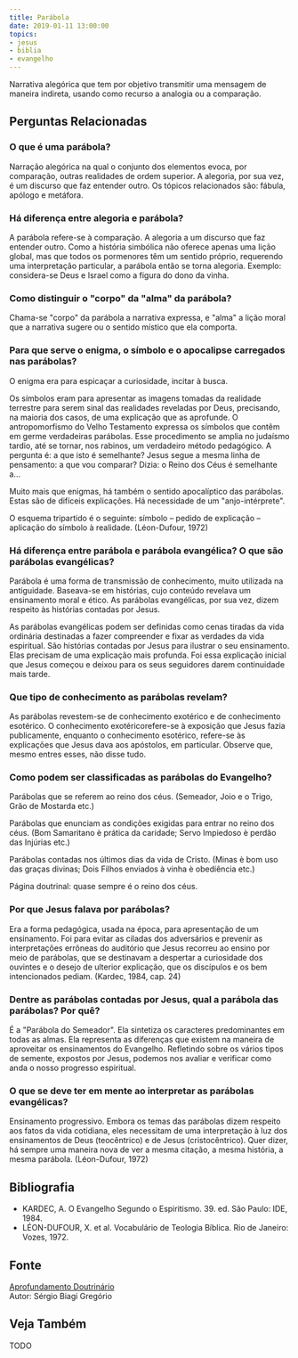 ```yaml
---
title: Parábola
date: 2019-01-11 13:00:00
topics: 
- jesus
- biblia
- evangelho
---
```


Narrativa alegórica que tem por objetivo transmitir uma mensagem de maneira
indireta, usando como recurso a analogia ou a comparação.

## Perguntas Relacionadas

### O que é uma parábola?
Narração alegórica na qual o conjunto dos elementos evoca, por
comparação, outras realidades de ordem superior. A alegoria, por sua
vez, é um discurso que faz entender outro. Os tópicos relacionados são:
fábula, apólogo e metáfora.

### Há diferença entre alegoria e parábola?
A parábola refere-se à comparação. A alegoria a um discurso que faz
entender outro. Como a história simbólica não oferece apenas uma lição
global, mas que todos os pormenores têm um sentido próprio, requerendo
uma interpretação particular, a parábola então se torna alegoria.
Exemplo: considera-se Deus e Israel como a figura do dono da vinha.

### Como distinguir o "corpo" da "alma" da parábola?
Chama-se "corpo" da parábola a narrativa expressa, e "alma" a lição
moral que a narrativa sugere ou o sentido místico que ela comporta.

### Para que serve o enigma, o símbolo e o apocalipse carregados nas parábolas?
O enigma era para espicaçar a curiosidade, incitar à busca.

Os símbolos eram para apresentar as imagens tomadas da realidade
terrestre para serem sinal das realidades reveladas por Deus,
precisando, na maioria dos casos, de uma explicação que as aprofunde. O
antropomorfismo do Velho Testamento expressa os símbolos que contêm em
germe verdadeiras parábolas. Esse procedimento se amplia no judaísmo
tardio, até se tornar, nos rabinos, um verdadeiro método pedagógico. A
pergunta é: a que isto é semelhante? Jesus segue a mesma linha de
pensamento: a que vou comparar? Dizia: o Reino dos Céus é semelhante
a...

Muito mais que enigmas, há também o sentido apocalíptico das
parábolas. Estas são de difíceis explicações. Há necessidade de um
"anjo-intérprete".

O esquema tripartido é o seguinte: símbolo – pedido de explicação –
aplicação do símbolo à realidade. (Léon-Dufour, 1972)

### Há diferença entre parábola e parábola evangélica? O que são parábolas evangélicas?
Parábola é uma forma de transmissão de conhecimento, muito utilizada na
antiguidade. Baseava-se em histórias, cujo conteúdo revelava um
ensinamento moral e ético. As parábolas evangélicas, por sua vez, dizem
respeito às histórias contadas por Jesus.

As parábolas evangélicas podem ser definidas como cenas tiradas da vida
ordinária destinadas a fazer compreender e fixar as verdades da vida
espiritual. São histórias contadas por Jesus para ilustrar o seu
ensinamento. Elas precisam de uma explicação mais profunda. Foi essa
explicação inicial que Jesus começou e deixou para os seus seguidores
darem continuidade mais tarde.

### Que tipo de conhecimento as parábolas revelam?
As parábolas revestem-se de conhecimento exotérico e de conhecimento
esotérico. O conhecimento exotéricorefere-se à exposição que Jesus
fazia publicamente, enquanto o conhecimento esotérico, refere-se às
explicações que Jesus dava aos apóstolos, em particular. Observe que,
mesmo entres esses, não disse tudo.

### Como podem ser classificadas as parábolas do Evangelho?
Parábolas que se referem ao reino dos céus. (Semeador, Joio e o Trigo,
Grão de Mostarda etc.)

Parábolas que enunciam as condições exigidas para entrar no reino dos
céus. (Bom Samaritano è prática da caridade; Servo Impiedoso è perdão
das Injúrias etc.)

Parábolas contadas nos últimos dias da vida de Cristo. (Minas è bom uso
das graças divinas; Dois Filhos enviados à vinha è obediência etc.)

Página doutrinal: quase sempre é o reino dos céus.

### Por que Jesus falava por parábolas?
Era a forma pedagógica, usada na época, para apresentação de um
ensinamento. Foi para evitar as ciladas dos adversários e prevenir as
interpretações errôneas do auditório que Jesus recorreu ao ensino por
meio de parábolas, que se destinavam a despertar a curiosidade dos
ouvintes e o desejo de ulterior explicação, que os discípulos e os bem
intencionados pediam. (Kardec, 1984, cap. 24)

### Dentre as parábolas contadas por Jesus, qual a parábola das parábolas? Por quê?
É a "Parábola do Semeador". Ela sintetiza os caracteres predominantes em
todas as almas. Ela representa as diferenças que existem na maneira de
aproveitar os ensinamentos do Evangelho. Refletindo sobre os vários
tipos de semente, expostos por Jesus, podemos nos avaliar e verificar
como anda o nosso progresso espiritual.

### O que se deve ter em mente ao interpretar as parábolas evangélicas?
Ensinamento progressivo. Embora os temas das parábolas dizem respeito
aos fatos da vida cotidiana, eles necessitam de uma interpretação à luz
dos ensinamentos de Deus (teocêntrico) e de Jesus (cristocêntrico). Quer
dizer, há sempre uma maneira nova de ver a mesma citação, a mesma
história, a mesma parábola. (Léon-Dufour, 1972)


## Bibliografia
* KARDEC, A. O Evangelho Segundo o Espiritismo. 39. ed. São Paulo: IDE, 1984.
* LÉON-DUFOUR, X. et al. Vocabulário de Teologia Bíblica. Rio de Janeiro: Vozes, 1972.

## Fonte
[Aprofundamento Doutrinário](https://sites.google.com/view/aprofundamentodoutrinario/parábola)  
Autor: Sérgio Biagi Gregório

## Veja Também
TODO


